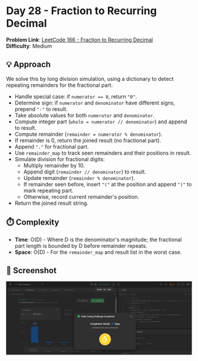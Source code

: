 # Day 28 - Fraction to Recurring Decimal

**Problem Link**: [LeetCode 166 - Fraction to Recurring Decimal](https://leetcode.com/problems/fraction-to-recurring-decimal/)  
**Difficulty**: Medium

## 💡 Approach

We solve this by long division simulation, using a dictionary to detect repeating remainders for the fractional part.

- Handle special case: if `numerator == 0`, return `"0"`.
- Determine sign: if `numerator` and `denominator` have different signs, prepend `"-"` to result.
- Take absolute values for both `numerator` and `denominator`.
- Compute integer part (`whole = numerator // denominator`) and append to result.
- Compute remainder (`remainder = numerator % denominator`).
- If remainder is 0, return the joined result (no fractional part).
- Append `"."` for fractional part.
- Use `remainder_map` to track seen remainders and their positions in result.
- Simulate division for fractional digits:
  - Multiply remainder by 10.
  - Append digit (`remainder // denominator`) to result.
  - Update remainder (`remainder % denominator`).
  - If remainder seen before, insert `"("` at the position and append `")"` to mark repeating part.
  - Otherwise, record current remainder's position.
- Return the joined result string.

## ⏱️ Complexity

- **Time**: O(D) - Where D is the denominator's magnitude; the fractional part length is bounded by D before remainder repeats.
- **Space**: O(D) - For the `remainder_map` and result list in the worst case.

## 📸 Screenshot
![Solution Screenshot](screenshot.png)